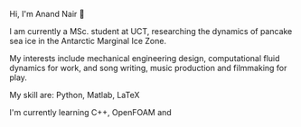 Hi, I'm Anand Nair 👋

I am currently a MSc. student at UCT, researching the dynamics of pancake sea ice in the Antarctic Marginal Ice Zone. 

My interests include mechanical engineering design, computational fluid dynamics for work, and song writing, music production and filmmaking for play.
<!--I am a firm believer of the work hard, play hard philosophy.-->

My skill are: Python, Matlab, LaTeX

I'm currently learning C++, OpenFOAM and 

<!--
## Hi there

**anandnair99/anandnair99** is a ✨ _special_ ✨ repository because its `README.md` (this file) appears on your GitHub profile.

Here are some ideas to get you started:

- 🔭 I’m currently working on ...
- 🌱 I’m currently learning ...
- 👯 I’m looking to collaborate on ...
- 🤔 I’m looking for help with ...
- 💬 Ask me about ...
- 📫 How to reach me: ...
- 😄 Pronouns: ...
- ⚡ Fun fact: ...
-->
